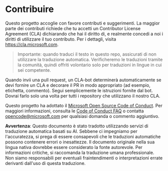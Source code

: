 # Contribuire

Questo progetto accoglie con favore contributi e suggerimenti. La maggior parte dei contributi richiede che tu accetti un Contributor License Agreement (CLA) dichiarando che hai il diritto di, e realmente concedi a noi i diritti di utilizzare il tuo contributo. Per i dettagli, visita https://cla.microsoft.com.

> Importante: quando traduci il testo in questo repo, assicurati di non utilizzare la traduzione automatica. Verificheremo le traduzioni tramite la comunità, quindi offriti volontario solo per traduzioni in lingue in cui sei competente.

Quando invii una pull request, un CLA-bot determinerà automaticamente se devi fornire un CLA e decorare il PR in modo appropriato (ad esempio, etichetta, commento). Segui semplicemente le istruzioni fornite dal bot. Dovrai farlo solo una volta per tutti i repository che utilizzano il nostro CLA.

Questo progetto ha adottato il [Microsoft Open Source Code of Conduct](https://opensource.microsoft.com/codeofconduct/).
Per maggiori informazioni, consulta le [Code of Conduct FAQ](https://opensource.microsoft.com/codeofconduct/faq/)
o contatta [opencode@microsoft.com](mailto:opencode@microsoft.com) per qualsiasi domanda o commento aggiuntivo.

**Avvertenza**: 
Questo documento è stato tradotto utilizzando servizi di traduzione automatica basati su AI. Sebbene ci impegniamo per l'accuratezza, si prega di essere consapevoli che le traduzioni automatiche possono contenere errori o inesattezze. Il documento originale nella sua lingua nativa dovrebbe essere considerato la fonte autorevole. Per informazioni critiche, si raccomanda la traduzione umana professionale. Non siamo responsabili per eventuali fraintendimenti o interpretazioni errate derivanti dall'uso di questa traduzione.
